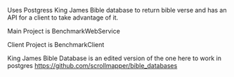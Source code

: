 Uses Postgress King James Bible database to return bible verse and has an API for a client to take advantage of it.

Main Project is BenchmarkWebService

Client Project is BenchmarkClient


King James Bible Database is an edited version of the one here to work in postgres https://github.com/scrollmapper/bible_databases


